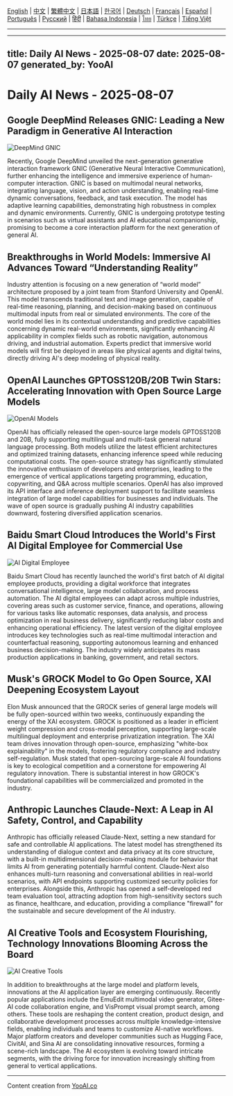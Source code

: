 [English](./en.md) | [中文](./zh.md) | [繁體中文](./zh-TW.md) | [日本語](./ja.md) | [한국어](./ko.md) | [Deutsch](./de.md) | [Français](./fr.md) | [Español](./es.md) | [Português](./pt.md) | [Русский](./ru.md) | [हिंदी](./hi.md) | [Bahasa Indonesia](./id.md) | [ไทย](./th.md) | [Türkçe](./tr.md) | [Tiếng Việt](./vi.md)

---

---
title: Daily AI News - 2025-08-07
date: 2025-08-07
generated_by: YooAI
---

# Daily AI News - 2025-08-07

## Google DeepMind Releases GNIC: Leading a New Paradigm in Generative AI Interaction

![DeepMind GNIC](https://images.unsplash.com/photo-1519389950473-47ba0277781c?fit=crop&w=800&q=80)

Recently, Google DeepMind unveiled the next-generation generative interaction framework GNIC (Generative Neural Interactive Communication), further enhancing the intelligence and immersive experience of human-computer interaction. GNIC is based on multimodal neural networks, integrating language, vision, and action understanding, enabling real-time dynamic conversations, feedback, and task execution. The model has adaptive learning capabilities, demonstrating high robustness in complex and dynamic environments. Currently, GNIC is undergoing prototype testing in scenarios such as virtual assistants and AI educational companionship, promising to become a core interaction platform for the next generation of general AI.

## Breakthroughs in World Models: Immersive AI Advances Toward “Understanding Reality”

Industry attention is focusing on a new generation of “world model” architecture proposed by a joint team from Stanford University and OpenAI. This model transcends traditional text and image generation, capable of real-time reasoning, planning, and decision-making based on continuous multimodal inputs from real or simulated environments. The core of the world model lies in its contextual understanding and predictive capabilities concerning dynamic real-world environments, significantly enhancing AI applicability in complex fields such as robotic navigation, autonomous driving, and industrial automation. Experts predict that immersive world models will first be deployed in areas like physical agents and digital twins, directly driving AI's deep modeling of physical reality.

## OpenAI Launches GPTOSS120B/20B Twin Stars: Accelerating Innovation with Open Source Large Models

![OpenAI Models](https://images.unsplash.com/photo-1515378791036-0648a3ef77b2?auto=format&fit=crop&w=800&q=80)

OpenAI has officially released the open-source large models GPTOSS120B and 20B, fully supporting multilingual and multi-task general natural language processing. Both models utilize the latest efficient architectures and optimized training datasets, enhancing inference speed while reducing computational costs. The open-source strategy has significantly stimulated the innovative enthusiasm of developers and enterprises, leading to the emergence of vertical applications targeting programming, education, copywriting, and Q&A across multiple scenarios. OpenAI has also improved its API interface and inference deployment support to facilitate seamless integration of large model capabilities for businesses and individuals. The wave of open source is gradually pushing AI industry capabilities downward, fostering diversified application scenarios.

## Baidu Smart Cloud Introduces the World's First AI Digital Employee for Commercial Use

![AI Digital Employee](https://images.unsplash.com/photo-1464983953574-0892a716854b?auto=format&fit=crop&w=800&q=80)

Baidu Smart Cloud has recently launched the world's first batch of AI digital employee products, providing a digital workforce that integrates conversational intelligence, large model collaboration, and process automation. The AI digital employees can adapt across multiple industries, covering areas such as customer service, finance, and operations, allowing for various tasks like automatic responses, data analysis, and process optimization in real business delivery, significantly reducing labor costs and enhancing operational efficiency. The latest version of the digital employee introduces key technologies such as real-time multimodal interaction and counterfactual reasoning, supporting autonomous learning and enhanced business decision-making. The industry widely anticipates its mass production applications in banking, government, and retail sectors.

## Musk's GROCK Model to Go Open Source, XAI Deepening Ecosystem Layout

Elon Musk announced that the GROCK series of general large models will be fully open-sourced within two weeks, continuously expanding the energy of the XAI ecosystem. GROCK is positioned as a leader in efficient weight compression and cross-modal perception, supporting large-scale multilingual deployment and enterprise privatization integration. The XAI team drives innovation through open-source, emphasizing "white-box explainability" in the models, fostering regulatory compliance and industry self-regulation. Musk stated that open-sourcing large-scale AI foundations is key to ecological competition and a cornerstone for empowering AI regulatory innovation. There is substantial interest in how GROCK's foundational capabilities will be commercialized and promoted in the industry.

## Anthropic Launches Claude-Next: A Leap in AI Safety, Control, and Capability

Anthropic has officially released Claude-Next, setting a new standard for safe and controllable AI applications. The latest model has strengthened its understanding of dialogue context and data privacy at its core structure, with a built-in multidimensional decision-making module for behavior that limits AI from generating potentially harmful content. Claude-Next also enhances multi-turn reasoning and conversational abilities in real-world scenarios, with API endpoints supporting customized security policies for enterprises. Alongside this, Anthropic has opened a self-developed red team evaluation tool, attracting adoption from high-sensitivity sectors such as finance, healthcare, and education, providing a compliance "firewall" for the sustainable and secure development of the AI industry.

## AI Creative Tools and Ecosystem Flourishing, Technology Innovations Blooming Across the Board

![AI Creative Tools](https://images.unsplash.com/photo-1482062364825-616fd23b8fc1?auto=format&fit=crop&w=800&q=80)

In addition to breakthroughs at the large model and platform levels, innovations at the AI application layer are emerging continuously. Recently popular applications include the EmuEdit multimodal video generator, Gitee-AI code collaboration engine, and VisPrompt visual prompt search, among others. These tools are reshaping the content creation, product design, and collaborative development processes across multiple knowledge-intensive fields, enabling individuals and teams to customize AI-native workflows. Major platform creators and developer communities such as Hugging Face, CivitAI, and Sina AI are consolidating innovative resources, forming a scene-rich landscape. The AI ecosystem is evolving toward intricate segments, with the driving force for innovation increasingly shifting from general to vertical applications.

---

Content creation from [YooAI.co](https://yooai.co/)